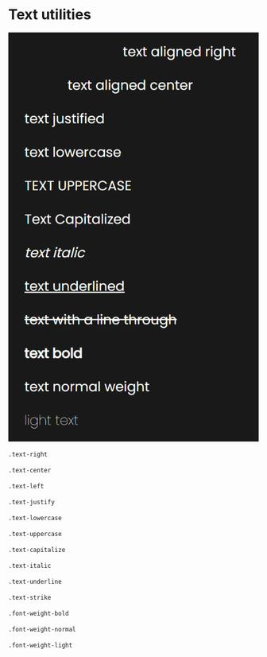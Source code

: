 # Text utilities

![text utilities](./assets/text-utilities.png)

```
.text-right

.text-center

.text-left

.text-justify

.text-lowercase

.text-uppercase

.text-capitalize

.text-italic

.text-underline

.text-strike

.font-weight-bold

.font-weight-normal

.font-weight-light
```
